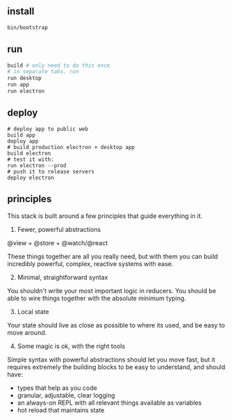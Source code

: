 ## install

```sh
bin/bootstrap
```

## run

```sh
build # only need to do this once
# in separate tabs, run
run desktop
run app
run electron
```

## deploy

```
# deploy app to public web
build app
deploy app
# build production electron + desktop app
build electron
# test it with:
run electron --prod
# push it to release servers
deploy electron
```

## principles

This stack is built around a few principles that guide everything in it.

1.  Fewer, powerful abstractions

@view + @store + @watch/@react

These things together are all you really need, but with them you can build incredibly powerful, complex, reactive systems with ease.

2.  Minimal, straightforward syntax

You shouldn't write your most important logic in reducers. You should be able to wire things together with the absolute minimum typing.

3.  Local state

Your state should live as close as possible to where its used, and be easy to move around.

4.  Some magic is ok, with the right tools

Simple syntax with powerful abstractions should let you move fast, but it requires extremely the building blocks to be easy to understand, and should have:

* types that help as you code
* granular, adjustable, clear logging
* an always-on REPL with all relevant things available as variables
* hot reload that maintains state
